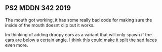 ## PS2 MDDN 342 2019

The mouth got working, it has some really bad code for making sure the inside of the mouth doesnt clip but it works.

Im thinking of adding droopy ears as a variant that will only spawn if the ears are below a certain angle. I think this could make it split the sad faces even more.